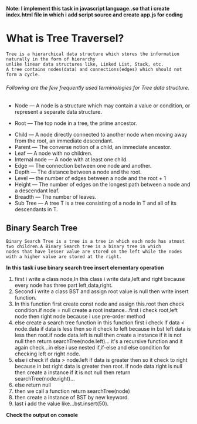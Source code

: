 **Note: I implement this task in javascript language..so that i create index.html file in which i add script source and create app.js for coding**

# What is Tree Traversel?
    Tree is a hierarchical data structure which stores the information naturally in the form of hierarchy
    unlike linear data structures like, Linked List, Stack, etc. 
    A tree contains nodes(data) and connections(edges) which should not form a cycle.

###### Following are the few frequently used terminologies for Tree data structure.

* Node — A node is a structure which may contain a value or condition, or represent a separate data structure.
- Root — The top node in a tree, the prime ancestor.
* Child — A node directly connected to another node when moving away from the root, an immediate descendant.
* Parent — The converse notion of a child, an immediate ancestor. 
* Leaf — A node with no children.
* Internal node — A node with at least one child.
* Edge — The connection between one node and another.
* Depth — The distance between a node and the root.
* Level — the number of edges between a node and the root + 1
* Height — The number of edges on the longest path between a node and a descendant leaf.
* Breadth — The number of leaves.
* Sub Tree — A tree T is a tree consisting of a node in T and all of its descendants in T.

## Binary Search Tree
    Binary Search Tree is a tree is a tree in which each node has atmost two children.A Binary Search tree is a binary tree in which 
    nodes that have lesser value are stored on the left while the nodes with a higher value are stored at the right.
    
   **In this task i use binary search tree insert elementary operation**
    
1. first i write a class node,In this class i write data,left and right because every node has three part left,data,right.
2. Second i write a class BST and assign root value is null then write insert function.
3. In this function first create const node and assign this.root then check condition.if node = null create a root instance...first
   i check root,left node then right node because i use pre-order method 
4. else create a search tree function in this function first i check if data < node.data if data is less then so it check to left
  because in bst left data is less then root.if node data.left is null then create a instance if it is not null then return searchTree(node.left)...
  it's a recursive function and it again check...in else i use nested if,if-else and else condition for checking left or right node.
5. else i check if data > node.left if data is greater then so it check to right because in bst right data is greater then root.
   if node data.right is null then create a instance if it is not null then return searchTree(node.right)...
6. else return null
7. then we call a function return searchTree(node)
8. then create a instance of BST by new keyword.
9. last i add the value like...bst.insert(50).
  
  **Check the output on console**
